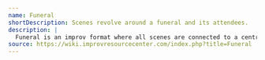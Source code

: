 ```yaml
---
name: Funeral
shortDescription: Scenes revolve around a funeral and its attendees.
description: |
  Funeral is an improv format where all scenes are connected to a central funeral event, exploring the relationships, emotions, and stories of the attendees.
source: https://wiki.improvresourcecenter.com/index.php?title=Funeral
---
```

